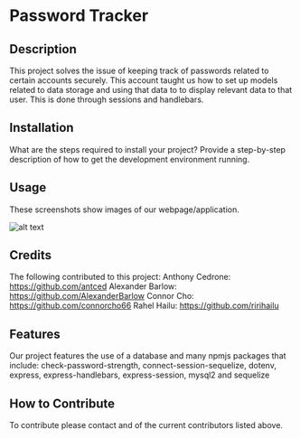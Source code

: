 # Password Tracker

## Description
This project solves the issue of keeping track of passwords related to certain accounts securely. This account taught us how to set up models related to data storage and using that data to to display relevant data to that user. This is done through sessions and handlebars.

## Installation

What are the steps required to install your project? Provide a step-by-step description of how to get the development environment running.

## Usage

These screenshots show images of our webpage/application.

![alt text](assets/images/screenshot.png)
## Credits

The following contributed to this project:
Anthony Cedrone:
https://github.com/antced
Alexander Barlow:
https://github.com/AlexanderBarlow
Connor Cho:
https://github.com/connorcho66
Rahel Hailu:
https://github.com/ririhailu

## Features

Our project features the use of a database and many npmjs packages that include:
check-password-strength, connect-session-sequelize, dotenv, express, express-handlebars, express-session, mysql2 and sequelize

## How to Contribute

To contribute please contact and of the current contributors listed above.
